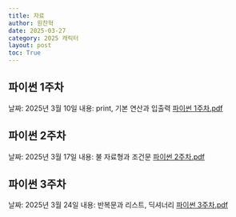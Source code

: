 ```yaml
---
title: 자료
author: 원찬혁
date: 2025-03-27
category: 2025 캐릭터
layout: post
toc: True
---
```


## 파이썬 1주차
날짜: 2025년 3월 10일
내용: print, 기본 연산과 입출력
<a href="../data/파이썬 1주차.pdf">파이썬 1주차.pdf</a>

## 파이썬 2주차
날짜: 2025년 3월 17일
내용: 불 자료형과 조건문
<a href="../data/파이썬 2주차.pdf">파이썬 2주차.pdf</a>

## 파이썬 3주차
날짜: 2025년 3월 24일
내용: 반복문과 리스트, 딕셔너리
<a href="../data/파이썬 3주차.pdf">파이썬 3주차.pdf</a>
